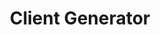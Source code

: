 ---
layout: default
title: Client Generator
grand_parent: Components
parent: Libraries
nav_order: 1
---